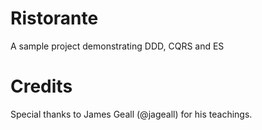 # Ristorante
A sample project demonstrating DDD, CQRS and ES

# Credits
Special thanks to James Geall (@jageall) for his teachings.
